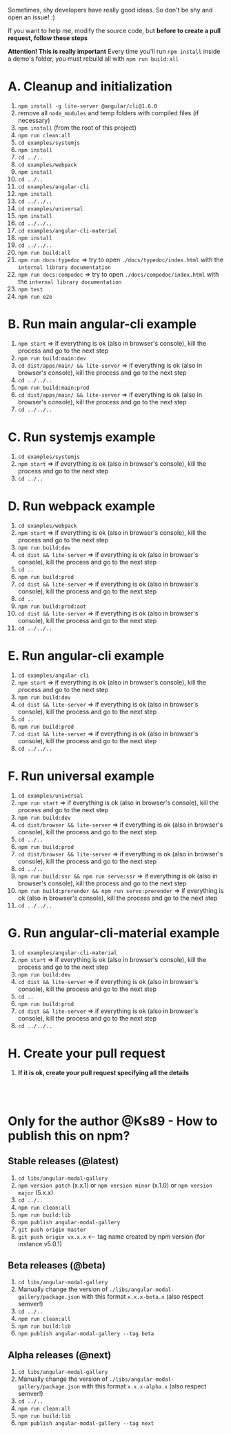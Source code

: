 Sometimes, shy developers have really good ideas. So don't be shy and open an issue! :)

If you want to help me, modify the source code, but **before to create a pull request, follow these steps**

**Attention! This is really important**
Every time you'll run `npm install` inside a demo's folder, you must rebuild all with `npm run build:all`

# A. Cleanup and initialization
1. `npm install -g lite-server @angular/cli@1.6.0`
2. remove all `node_modules` and temp folders with compiled files (if necessary)
3. `npm install` (from the root of this project)
4. `npm run clean:all`
5. `cd examples/systemjs`
6. `npm install`
7. `cd ../..`
8. `cd examples/webpack`
9. `npm install`
10. `cd ../..`
11. `cd examples/angular-cli`
12. `npm install`
13. `cd ../../..`
14. `cd examples/universal`
15. `npm install`
16. `cd ../../..`
17. `cd examples/angular-cli-material`
18. `npm install`
19. `cd ../../..`
20. `npm run build:all`
21. `npm run docs:typedoc` => try to open `./docs/typedoc/index.html` with the `internal library documentation`
22. `npm run docs:compodoc` => try to open `./docs/compodoc/index.html` with the `internal library documentation`
23. `npm test`
24. `npm run e2e`

# B. Run main angular-cli example
1. `npm start` => if everything is ok (also in browser's console), kill the process and go to the next step
3. `npm run build:main:dev`
4. `cd dist/apps/main/ && lite-server` => if everything is ok (also in browser's console), kill the process and go to the next step
5. `cd ../../..`
6. `npm run build:main:prod`
7. `cd dist/apps/main/ && lite-server` => if everything is ok (also in browser's console), kill the process and go to the next step
8. `cd ../../..`

# C. Run systemjs example
1. `cd examples/systemjs`
2. `npm start` => if everything is ok (also in browser's console), kill the process and go to the next step
3. `cd ../..`

# D. Run webpack example
1. `cd examples/webpack`
2. `npm start` => if everything is ok (also in browser's console), kill the process and go to the next step
3. `npm run build:dev`
4. `cd dist && lite-server` => if everything is ok (also in browser's console), kill the process and go to the next step
5. `cd ..`
6. `npm run build:prod`
7. `cd dist && lite-server` => if everything is ok (also in browser's console), kill the process and go to the next step
8. `cd ..`
9. `npm run build:prod:aot`
10. `cd dist && lite-server` => if everything is ok (also in browser's console), kill the process and go to the next step
11. `cd ../../..`

# E. Run angular-cli example
1. `cd examples/angular-cli`
2. `npm start` => if everything is ok (also in browser's console), kill the process and go to the next step
3. `npm run build:dev`
4. `cd dist && lite-server` => if everything is ok (also in browser's console), kill the process and go to the next step
5. `cd ..`
6. `npm run build:prod`
7. `cd dist && lite-server` => if everything is ok (also in browser's console), kill the process and go to the next step
8. `cd ../../..`

# F. Run universal example
1. `cd examples/universal`
2. `npm run start` => if everything is ok (also in browser's console), kill the process and go to the next step
3. `npm run build:dev`
4. `cd dist/browser && lite-server` => if everything is ok (also in browser's console), kill the process and go to the next step
5. `cd ../..`
6. `npm run build:prod`
7. `cd dist/browser && lite-server` => if everything is ok (also in browser's console), kill the process and go to the next step
8. `cd ../..`
9. `npm run build:ssr && npm run serve:ssr` => if everything is ok (also in browser's console), kill the process and go to the next step
10. `npm run build:prerender && npm run serve:prerender` => if everything is ok (also in browser's console), kill the process and go to the next step
11. `cd ../../..`

# G. Run angular-cli-material example
1. `cd examples/angular-cli-material`
2. `npm start` => if everything is ok (also in browser's console), kill the process and go to the next step
3. `npm run build:dev`
4. `cd dist && lite-server` => if everything is ok (also in browser's console), kill the process and go to the next step
5. `cd ..`
6. `npm run build:prod`
7. `cd dist && lite-server` => if everything is ok (also in browser's console), kill the process and go to the next step
8. `cd ../../..`

# H. Create your pull request
1. **If it is ok, create your pull request specifying all the details**


<br/>
<br/>

# Only for the author @Ks89 - How to publish this on npm?

## Stable releases (@latest)
1. `cd libs/angular-modal-gallery`
2. `npm version patch` (x.x.1) or `npm version minor` (x.1.0) or `npm version major` (5.x.x)
3. `cd ../..`
4. `npm run clean:all`
5. `npm run build:lib`
6. `npm publish angular-modal-gallery`
7. `git push origin master`
8. `git push origin vx.x.x`  <-- tag name created by npm version (for instance v5.0.1)

## Beta releases (@beta)
1. `cd libs/angular-modal-gallery`
2. Manually change the version of `./libs/angular-modal-gallery/package.json` with this format `x.x.x-beta.x` (also respect semver!)
3. `cd ../..`
4. `npm run clean:all`
5. `npm run build:lib`
6. `npm publish angular-modal-gallery --tag beta`

## Alpha releases (@next)
1. `cd libs/angular-modal-gallery`
2. Manually change the version of `./libs/angular-modal-gallery/package.json` with this format `x.x.x-alpha.x` (also respect semver!)
3. `cd ../..`
4. `npm run clean:all`
5. `npm run build:lib`
6. `npm publish angular-modal-gallery --tag next`
